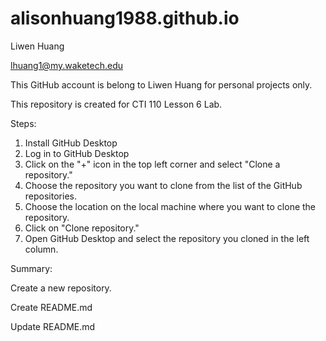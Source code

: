# alisonhuang1988.github.io

Liwen Huang

lhuang1@my.waketech.edu

This GitHub account is belong to Liwen Huang for personal projects only.

This repository is created for CTI 110 Lesson 6 Lab.

Steps:

1. Install GitHub Desktop
2. Log in to GitHub Desktop
3. Click on the "+" icon in the top left corner and select "Clone a repository."
4. Choose the repository you want to clone from the list of the GitHub repositories.
5. Choose the location on the local machine where you want to clone the repository.
6. Click on "Clone repository."
7. Open GitHub Desktop and select the repository you cloned in the left column.


Summary:

Create a new repository.

Create README.md

Update README.md
